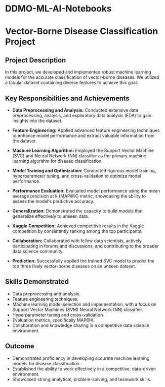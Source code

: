 # DDMO-ML-AI-Notebooks

# Vector-Borne Disease Classification Project

## Project Description

In this project, we developed and implemented robust machine learning models for the accurate classification of vector-borne diseases. We utilized a tabular dataset containing diverse features to achieve this goal.

## Key Responsibilities and Achievements

- **Data Preprocessing and Analysis:** Conducted extensive data preprocessing, analysis, and exploratory data analysis (EDA) to gain insights into the dataset.

- **Feature Engineering:** Applied advanced feature engineering techniques to enhance model performance and extract valuable information from the dataset.

- **Machine Learning Algorithm:** Employed the Support Vector Machine  (SVC) and Neural Network (NN) classifier as the primary machine learning algorithm for disease classification.

- **Model Training and Optimization:** Conducted rigorous model training, hyperparameter tuning, and cross-validation to optimize model performance.

- **Performance Evaluation:** Evaluated model performance using the mean average precision at k (MAP@K) metric, showcasing the ability to assess the model's predictive accuracy.

- **Generalization:** Demonstrated the capacity to build models that generalize effectively to unseen data.

- **Kaggle Competition:** Achieved competitive results in the Kaggle competition by consistently ranking among the top participants.

- **Collaboration:** Collaborated with fellow data scientists, actively participating in forums and discussions, and contributing to the broader data science community.

- **Prediction:** Successfully applied the trained SVC model to predict the top three likely vector-borne diseases on an unseen dataset.

## Skills Demonstrated

- Data preprocessing and analysis.
- Feature engineering techniques.
- Machine learning model selection and implementation, with a focus on Support Vector Machines (SVM) Neural Network (NN) classifier.
- Hyperparameter tuning and cross-validation.
- Evaluation metrics, specifically MAP@K.
- Collaboration and knowledge sharing in a competitive data science environment.

## Outcome

- Demonstrated proficiency in developing accurate machine learning models for disease classification.
- Established the ability to work effectively in a competitive, data-driven environment.
- Showcased strong analytical, problem-solving, and teamwork skills.



